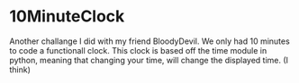 # 10MinuteClock
Another challange I did with my friend BloodyDevil. We only had 10 minutes to code a functionall clock. This clock is based off the time module in python, meaning that changing your time, will change the displayed time. (I think)
